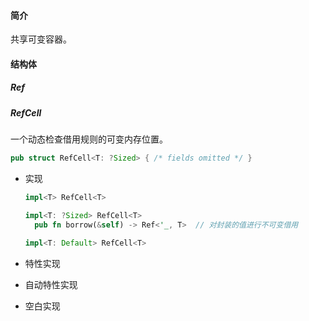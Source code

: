 #### 简介

共享可变容器。

#### 结构体

##### Ref

##### RefCell

一个动态检查借用规则的可变内存位置。

```rust
pub struct RefCell<T: ?Sized> { /* fields omitted */ }
```

- 实现

  ```rust
  impl<T> RefCell<T>
  
  impl<T: ?Sized> RefCell<T>
    pub fn borrow(&self) -> Ref<'_, T>	// 对封装的值进行不可变借用
  
  impl<T: Default> RefCell<T>
  ```

  

- 特性实现

- 自动特性实现

- 空白实现

